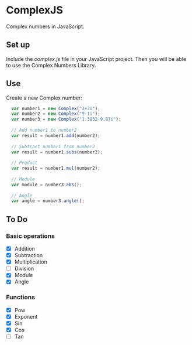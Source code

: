 # ComplexJS
Complex numbers in JavaScript.

## Set up

Include the *complex.js* file in your JavaScript project. Then you will be able to use the Complex Numbers Library.

## Use

Create a new Complex number:
```javascript
  var number1 = new Complex("2+3i");
  var number2 = new Complex("9-1i");
  var number3 = new Complex("1.3832-9.87i");
  
  // Add number1 to number2
  var result = number1.add(number2);
  
  // Subtract number1 from number2
  var result = number1.subs(number2);
  
  // Product
  var result = number1.mul(number2);
  
  // Module
  var module = number3.abs();
  
  // Angle
  var angle = number3.angle();
```

## To Do

### Basic operations
- [x] Addition
- [x] Subtraction
- [x] Multiplication
- [ ] Division
- [x] Module
- [x] Angle

### Functions
- [x] Pow
- [x] Exponent
- [x] Sin
- [x] Cos
- [ ] Tan
